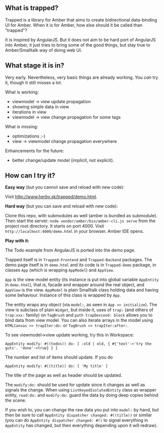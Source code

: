 What is trapped?
----

Trapped is a library for Amber that aims to create bidirectional data-binding UI for Amber.
When it is for Amber, how else should it be called than "trapped"?

It is inspired by AngularJS. But it does not aim to be hard port of AngularJS into Amber,
it just tries to bring some of the good things, but stay true to Amber/Smalltalk way of doing web UI.

What stage it is in?
----

Very early. Nevertheless, very basic things are already working.
You _can_ try it, though it still misses a lot.

What is working:
 - viewmodel -> view update propagation
 - showing simple data in view
 - iterations in view
 - viewmodel -> view change propagation for some tags

What is missing:
 - optimizations ;-)
 - view -> viewmodel change propagation everywhere

Enhancements for the future:
 - better change/update model (implicit, not explicit).

How can I try it?
----

**Easy way** (but you cannot save and reload with new code):

Visit http://www.herby.sk/trapped/demo.html.

**Hard way** (but you can save and reload with new code):

Clone this repo, with submodules as well (amber is bundled as submodule).
Then start the server: `node vendor/amber/bin/amber-cli.js serve`
from the project root directory. It starts on port 4000.
Visit `http://localhost:4000/demo.html` in your browser. Amber IDE opens.

**Play with it:**

The Todo example from AngularJS is ported into the demo page.

Trapped itself is in `Trapped-Frontend` and `Trapped-Backend` packages.
The demo page itself is in `demo.html` and its code is in `Trapped-Demo` package,
in classes `App` (which is wrapping `AppModel`) and `AppView`.

`App` is the view model entity (its instance is put
into global variable `AppEntity` in `demo.html`), that is,
facade and wrapper around the real object,
and `AppView` is the view. `AppModel` is plain Smalltalk class
holding data and having some behaviour. Instance of this class
is wrapped by `App`.

The entity wraps any object (via `model:`, as seen in `App >> initialize`).
The view is subclass of plain `Widget`, but inside it, uses of `trap:`
(and others of  `trap:xxx:` family) on `TagBrush`
and `path trapDescend: block` allows you to bind data from view model.
You can also iterate arrays in the model using `HTMLCanvas >> trapIter:do:`
or `TagBrush >> trapIter:after:`.

To see viewmodel->view update working, try this in Workspace:

```smalltalk
AppEntity modify: #((todos)) do: [ :old | old, { #{'text'->'try the guts'. 'done'->true} } ]
```

The number and list of items should update. If you do

```smalltalk
AppEntity modify: #((title)) do: [ 'My title' ]
```

The title of the page as well as header should be updated.

The `modify:do:` should be used for update since it changes as well as signals the change.
When using `ListKeyedIsolatedEntity` class as wrapper entity,  `read:do:` and `modify:do:`
guard the data by doing deep copies behind the scene.

If you wish to, you can change the raw data you put into `model:` by hand,
but then be sure to call `AppEntity dispatcher changed: #((title))` or similar
(you can do `AppEntity dispatcher changed: #()` to signal everything in `AppEntity` has changed,
but then everything depending upon it will redraw).
